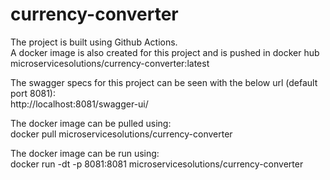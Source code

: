 # currency-converter

The project is built using Github Actions.\
A docker image is also created for this project and is pushed in docker hub microservicesolutions/currency-converter:latest


The swagger specs for this project can be seen with the below url (default port 8081):\
http://localhost:8081/swagger-ui/


The docker image can be pulled using:\
docker pull microservicesolutions/currency-converter

The docker image can be run using:\
docker run -dt -p 8081:8081 microservicesolutions/currency-converter
